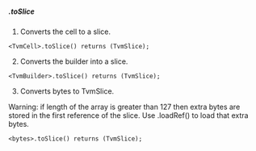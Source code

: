 ##### .toSlice
1. Converts the cell to a slice.
```
<TvmCell>.toSlice() returns (TvmSlice);
```

2. Converts the builder into a slice.
```
<TvmBuilder>.toSlice() returns (TvmSlice);
```

3. Converts bytes to TvmSlice.

Warning: if length of the array is greater than 127
then extra bytes are stored in the first reference of the slice. Use <TvmSlice>.loadRef() to load that extra bytes.
```
<bytes>.toSlice() returns (TvmSlice);
```
